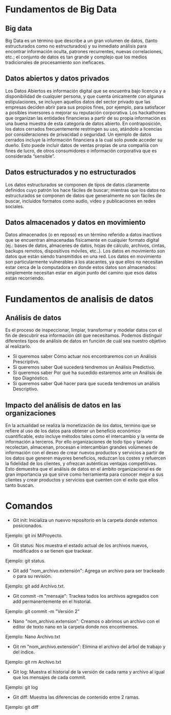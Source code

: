 # Fundamentos de Big Data 

## Big data

Big Data es un término que describe a un gran volumen de datos, (tanto estructurados como no estructurados) y su inmediato análisis para encontrar información oculta, patrones recurrentes, nuevas correlaciones, etc.; el conjunto de datos es tan grande y complejo que los medios tradicionales de procesamiento son ineficaces.

## Datos abiertos y datos privados

Los Datos Abiertos es información digital que se encuentra bajo licencia y a disponibilidad de cualquier persona, y que cuenta únicamente con algunas estipulaciones, se incluyen aquellos datos del sector privado que las empresas deciden abrir para sus propios fines, por ejemplo, para satisfacer a posibles inversores o mejorar su reputación corporativa. Los hackathones que organizan las entidades financieras a partir de su propia información es una buena muestra de esta categoría de datos abierto.
En contraposición, los datos cerrados frecuentemente restringen su uso, atándolo a licencias por consideraciones de privacidad o seguridad. Un ejemplo de datos cerrados incluye la información financiera a la cual solo puede acceder su dueño. Esto puede incluir datos de ventas propias de una compañía con fines de lucro, de otros consumidores o información corporativa que es considerada “sensible”.

## Datos estructurados y no estructurados

Los datos estructurados se componen de tipos de datos claramente definidos cuyo patrón los hace fáciles de buscar; mientras que los datos no estructurados se componen de datos que generalmente no son fáciles de buscar, incluidos formatos como audio, video y publicaciones en redes sociales.

## Datos almacenados y datos en movimiento

Datos almacenados (o en reposo) es un término referido a datos inactivos que se encuentran almacenadas físicamente en cualquier formato digital (ej.: bases de datos, almacenes de datos, hojas de cálculo, archivos, cintas, backups remotos, dispositivos móviles, etc..).
Los datos en movimiento son datos que están siendo transmitidos en una red. Los datos en movimiento son particularmente vulnerables a los atacantes, ya que ellos no necesitan estar cerca de la computadora en donde estos datos son almacenados: simplemente necesitan estar en algún punto del camino que esos datos están recorriendo.

# Fundamentos de analisis de datos

## Análisis de datos

Es el proceso de inspeccionar, limpiar, transformar y modelar datos con el fin de descubrir esa información útil que necesitamos.
Podemos distinguir diferentes tipos de análisis de datos en función de cuál sea nuestro objetivo al realizarlo.
* Si queremos saber Cómo actuar nos encontraremos con un Análisis Prescriptivo.
* Si queremos saber Qué sucederá tendremos un Análisis Predictivo.
* Si queremos saber Por qué ha sucedido estaremos ante un Análisis de tipo Diagnóstico.
* Si queremos saber Qué hacer para que suceda tendremos un análisis Descriptivo.

## Impacto del análisis de datos en las organizaciones
  
En la actualidad se realiza la monetización de los datos, termino que se refiere al uso de los datos para obtener un beneficio económico cuantificable, esto incluye métodos tales como el intercambio y la venta de información a terceros.
Por ello organizaciones de todo tipo y tamaño recolectan, almacenan, procesan e intercambian grandes volúmenes de información con el deseo de crear nuevos productos y servicios a partir de los datos que generen mayores beneficios, reduzcan los costes y refuercen la fidelidad de los clientes, y ofrezcan auténticas ventajas competitivas.
Esto demuestra que el análisis de datos en el ámbito organizacional es de gran importancia ya que sirve como herramienta para conocer mejor a sus clientes y crear productos y servicios que cuenten con el exito que ellos tanto buscan.

# Comandos

* Git init: Inicializa un nuevvo repositorio en la carpeta donde estemos posicionados.

Ejemplo: git ini MiProyecto.

* Git status: Nos muestra el estado actual de los archivos nuevos, modificados o se tienen que trackear.

Ejemplo: git status.

* Git add "nom_archivo.extensión": Agrega un archivo para ser trackeado o para su revisión.

Ejemplo: git add Archivo.txt.

* Git commit -m "mensaje": Trackea todos los archivos agregados con add permanentemente en el historial.

Ejemplo: git commit -m "Versión 2"

* Nano "nom_archivo.extension": Creamos o abrimos un archivo con el editor de texto nano en la carpeta donde nos encontremos.

Ejemplo: Nano Archivo.txt

* Git rm "nom_archivo.extensión": Elimina el archivo del árbol de trabajo y del índice.

Ejemplo: git rm Archivo.txt

* Git log: Muestra el historial de la versión de cada rama y archivo al igual que los mensajes de cada commit.

Ejemplo: git log

* Git diff: Muestra las diferencias de contenido entre 2 ramas.

Ejemplo: git diff

# 
